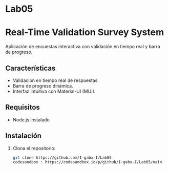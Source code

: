 # Lab05

# Real-Time Validation Survey System

Aplicación de encuestas interactiva con validación en tiempo real y barra de progreso.

## Características

- Validación en tiempo real de respuestas.
- Barra de progreso dinámica.
- Interfaz intuitiva con Material-UI (MUI).

## Requisitos

- Node.js instalado

## Instalación

1. Clona el repositorio:
   ```bash
   git clone https://github.com/I-gabx-I/Lab05
   codesandbox : https://codesandbox.io/p/github/I-gabx-I/Lab05/main
   ```
